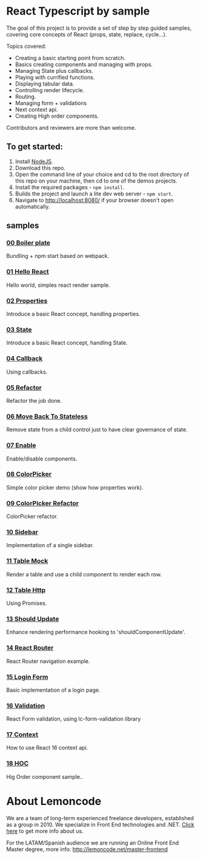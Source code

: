 # React Typescript by sample

The goal of this project is to provide a set of step by step guided samples, covering
core concepts of React (props, state, replace, cycle...).

Topics covered:

+ Creating a basic starting point from scratch.
+ Basics creating components and managing with props.
+ Managing State plus callbacks.
+ Playing with currified functions.
+ Displaying tabular data.
+ Controlling render lifecycle.
+ Routing.
+ Managing form + validations
+ Next context api.
+ Creating High order components.


Contributors and reviewers are more than welcome.

## To get started:  
1. Install [NodeJS](http://www.nodejs.org).
2. Download this repo.
3. Open the command line of your choice and cd to the root directory of this repo on your machine,
then cd to one of the demos projects.
4. Install the required packages - `npm install`.
5. Builds the project and launch a lite dev web server - `npm start`.
6. Navigate to [http://localhost:8080/](http://localhost:8080/) if your browser doesn't open automatically.

## samples

### [00 Boiler plate](react-by-sample/00_Boilerplate/readme.md)

Bundling + npm start based on webpack.

### [01 Hello React](react-by-sample/01_HelloReact/readme.md)

Hello world, simples react render sample.

### [02 Properties](react-by-sample/02_Properties/readme.md)

Introduce a basic React concept, handling properties.

### [03 State](react-by-sample/03_State/readme.md)

Introduce a basic React concept, handling State.

### [04 Callback](react-by-sample/04_Callback/readme.md)

Using callbacks.

### [05 Refactor](react-by-sample/05_Refactor/readme.md)

Refactor the job done.

### [06 Move Back To Stateless](react-by-sample/06_MoveBackToStateless/readme.md)

Remove state from a child control just to have clear governance of state.

### [07 Enable](react-by-sample/07_Enable/readme.md)

Enable/disable components.

### [08 ColorPicker](react-by-sample/08_Colorpicker/readme.md)

Simple color picker demo (show how properties work).

### [09 ColorPicker Refactor](react-by-sample/09_ColorpRefactor/readme.md)

ColorPicker refactor.

### [10 Sidebar](react-by-sample/10_Sidebar/readme.md)

Implementation of a single sidebar.

### [11 Table Mock](react-by-sample/11_TableMock/readme.md)

Render a table and use a child component to render each row.

### [12 Table Http](react-by-sample/12_TableHttp/readme.md)

Using Promises.

### [13 Should Update](react-by-sample/13_ShouldUpdate/readme.md)

Enhance rendering performance hooking to 'shouldComponentUpdate'.

### [14 React Router](react-by-sample/14_ReactRouter/readme.md)

React Router navigation example.

### [15 Login Form](react-by-sample/15_LoginForm/readme.md)

Basic implementation of a login page.

### [16 Validation](react-by-sample/16_Validation/readme.md)

React Form validation, using lc-form-validation library

### [17 Context](react-by-sample/17_Context/readme.md)

How to use React 16 context api.

### [18 HOC](react-by-sample/17_Context/readme.md)

Hig Order component sample..


# About Lemoncode

We are a team of long-term experienced freelance developers, established as a group in 2010.
We specialize in Front End technologies and .NET. [Click here](http://lemoncode.net/services/en/#en-home) to get more info about us.

For the LATAM/Spanish audience we are running an Online Front End Master degree, more info: http://lemoncode.net/master-frontend

